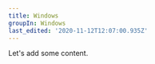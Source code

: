 ```yaml
---
title: Windows
groupIn: Windows
last_edited: '2020-11-12T12:07:00.935Z'
---
```


Let's add some content.
